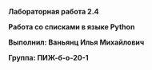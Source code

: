 **Лабораторная работа 2.4**

**Работа со списками в языке Python**

**Выполнил: Ваньянц Илья Михайлович**

**Группа: ПИЖ-б-о-20-1**
